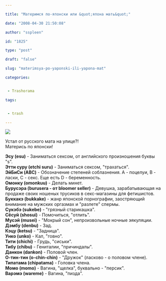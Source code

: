 ```yaml
---

title: "Материмся по-японски или &quot;япона мать&quot;"

date: "2008-04-30 21:50:08"

author: "sspleen"

id: "1825"

type: "post"

draft: "false"

slug: "materimsya-po-yaponski-ili-yapona-mat"

categories:


 - Trashorama

tags:


 - trash

---
```

[![](/uploads/2012/05/angry-japanese.jpg)](/2008/04/materimsya-po-yaponski-ili-yapona-mat/angry-japanese/)  
  
Устал от русского мата на улице?!  
Матерись по японски!  
  
**Эсу (esu)** - Заниматься сексом, от английского произношения буквы "s".  
**Этти суру (etchi suru)** - Заниматься сексом, "трахаться".  
**ЭйБиСи (ABC)** - Обозначение степеней соблазнения. A - поцелуи, B - ласки, C - секс. Еще есть D - беременность.  
**Омонку (omonkuu)** - Делать минет.  
**Бурусэра (burusera - от bloomer seller)** - Девушка, зарабатывающая на продаже своих ношеных трусиков в секс-магазины для фетишистов.  
**Буккакэ (bukkake)** - жанр японской порнографии, заостряющий внимание на мужских оргазмах и "разлете" спермы.  
**Сукэбэ (sukebe)** - "грязный старикашка".  
**Сёсуй (shosui)** - Помочиться, "отлить".  
**Мусэй (musei)** - "Мокрый сон", непроизвольные ночные эякуляции.  
**Дэмбу (denbu)** - Зад.  
**Кэцу (ketsu)** - "Задница".  
**Унко (unko)** - Кал, "говно".  
**Тити (chichi)** - Грудь, "сиськи".  
**Тибу (chibu)** - Гениталии, "причиндалы".  
**Данкон (dankon)** - Половой член.  
**О-тин-тин (o-chin-chin)** - "Дружок" (ласково - о половом члене).  
**Типатама (chipatama)** - Головка члена.  
**Момо (momo)** - Вагина, "щелка", буквально - "персик".  
**Варэмэ (wareme)** - Вагина, "пизда".